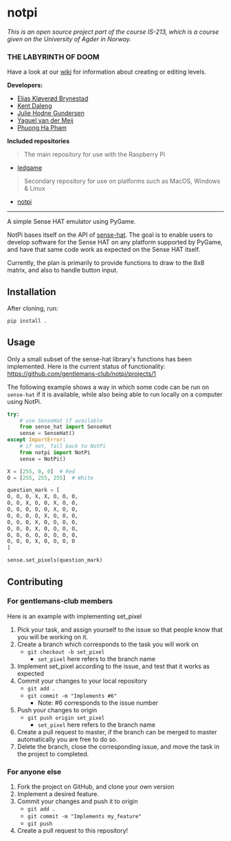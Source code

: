 # notpi
*This is an open source project part of the course IS-213, which is a course given on the University of Agder in Norway.* 

### THE LABYRINTH OF DOOM

Have a look at our [wiki](https://github.com/gentlemans-club/notpi/wiki) for information about creating or editing levels.

**Developers:**

* [Elias Kløverød Brynestad](https://github.com/KodeGeniElias)
* [Kent Daleng](https://github.com/chinatsu)
* [Julie Hodne Gundersen](https://github.com/Juliehg)
* [Yaguel van der Meij](https://github.com/Yagooza)
* [Phuong Ha Pham](https://github.com/fongha)


**Included repositories**
> The main repository for use with the Raspberry Pi
* [ledgame](https://github.com/gentlemans-club/ledgame)

> Secondary repository for use on platforms such as MacOS, Windows & Linux
* [notpi](https://github.com/gentlemans-club/notpi) 


----

A simple Sense HAT emulator using PyGame.

NotPi bases itself on the API of [sense-hat](https://github.com/RPi-Distro/python-sense-hat).
The goal is to enable users to develop software for the Sense HAT on any platform supported by PyGame,
and have that same code work as expected on the Sense HAT itself.

Currently, the plan is primarily to provide functions to draw to the 8x8 matrix, and also to handle button input.

## Installation

After cloning, run:

```sh
pip install .
```

## Usage

Only a small subset of the sense-hat library's functions has been implemented.
Here is the current status of functionality: https://github.com/gentlemans-club/notpi/projects/1

The following example shows a way in which some code can be run on `sense-hat` if it is available, while also
being able to run locally on a computer using NotPi.

```python
try:
    # use SenseHat if available
    from sense_hat import SenseHat
    sense = SenseHat()
except ImportError:
    # if not, fall back to NotPi
    from notpi import NotPi
    sense = NotPi()

X = [255, 0, 0]  # Red
O = [255, 255, 255]  # White

question_mark = [
O, O, O, X, X, O, O, O,
O, O, X, O, O, X, O, O,
O, O, O, O, O, X, O, O,
O, O, O, O, X, O, O, O,
O, O, O, X, O, O, O, O,
O, O, O, X, O, O, O, O,
O, O, O, O, O, O, O, O,
O, O, O, X, O, O, O, O
]

sense.set_pixels(question_mark)
```

## Contributing

### For gentlemans-club members
Here is an example with implementing set_pixel

1. Pick your task, and assign yourself to the issue so that people know that you will be working on it.
2. Create a branch which corresponds to the task you will work on
    * `git checkout -b set_pixel`
        * `set_pixel` here refers to the branch name
3. Implement set_pixel according to the issue, and test that it works as expected
4. Commit your changes to your local repository
    * `git add .`
    * `git commit -m "Implements #6"`
        * Note: #6 corresponds to the issue number
5. Push your changes to origin
    * `git push origin set_pixel`
        * `set_pixel` here refers to the branch name
6. Create a pull request to master, if the branch can be merged to master automatically you are free to do so.
7. Delete the branch, close the corresponding issue, and move the task in the project to completed.

### For anyone else

1. Fork the project on GitHub, and clone your own version
2. Implement a desired feature.
3. Commit your changes and push it to origin
    * `git add .`
    * `git commit -m "Implements my_feature"`
    * `git push`
4. Create a pull request to this repository!
